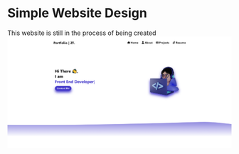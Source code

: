 # Simple Website Design
This website is still in the process of being created
<img src="./web-page.png">

